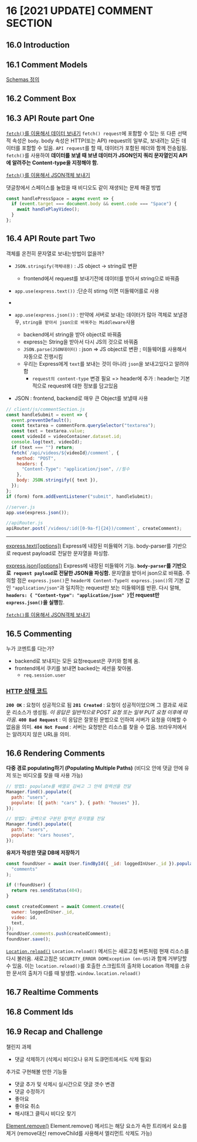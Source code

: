 # 16 [2021 UPDATE] COMMENT SECTION

## 16.0 Introduction

## 16.1 Comment Models

[Schemas 정의](https://mongoosejs.com/docs/guide.html)

## 16.2 Comment Box

## 16.3 API Route part One

[`fetch()`를 이용해서 데이터 보내기](https://gomakethings.com/how-to-send-data-to-an-api-with-the-vanilla-js-fetch-method/)
`fetch() request`에 포함할 수 있는 또 다른 선택적 속성은 `body`.
body 속성은 HTTP(또는 API) request의 일부로, 보내려는 모든 데이터를 포함할 수 있음.
`API request`를 할 때, 데이터가 포함된 헤더와 함께 전송됩됨.
`fetch()`를 사용하여 **데이터를 보낼 때 보낸 데이터가 JSON인지 쿼리 문자열인지 API에 알려주는 Content-type을 지정해야 함.**

[`fetch()`를 이용해서 JSON객체 보내기](https://gomakethings.com/how-to-send-data-to-an-api-with-the-vanilla-js-fetch-method/#sending-data-as-a-json-object)

댓글창에서 스페이스를 눌렀을 때 비디오도 같이 재생되는 문제 해결 방법

```js
const handlePressSpace = async event => {
  if (event.target === document.body && event.code === "Space") {
    await handlePlayVideo();
  }
};
```

## 16.4 API Route part Two

객체를 온전히 문자열로 보내는방법이 없을까?

- `JSON.stringify(객체내용)` : JS object -> string로 변환

  - frontend에서 request를 보내기전에 데이터를 받아서 string으로 바꿔줌

- `app.use(express.text())` :단순히 stirng 이면 미들웨어를로 사용
-
- `app.use(express.json())` : 만약에 서버로 보내는 데이터가 많아 객체로 보낼경우, `string을 받아서 json으로 바꿔주는 Middleware`사용
  - backend에서 string을 받아 object로 바꿔줌
  - express는 String을 받아서 다시 JS의 것으로 바꿔줌
  - `JSON.parse(JSON데이터)` : json => JS object로 변환 ; 미들웨어를 사용해서 자동으로 진행시킴
  - 우리는 Express에게 `text`를 보내는 것이 아니라 `json`을 보내고있다고 알려야함
    - `request의 content-type` 변경 필요 => header에 추가 : header는 기본적으로 request에 대한 정보를 담고있음
- JSON : frontend, backend로 매우 큰 Object를 보낼때 사용

```js
// client/js/commentSection.js
const handleSubmit = event => {
  event.preventDefault();
  const textarea = commentForm.querySelector("textarea");
  const text = textarea.value;
  const videoId = videoContainer.dataset.id;
  console.log(text, videoId);
  if (text === "") return;
  fetch(`/api/videos/${videoId}/comment`, {
    method: "POST",
    headers: {
      "Content-Type": "application/json", //필수
    },
    body: JSON.stringify({ text }),
  });
};
if (form) form.addEventListener("submit", handleSubmit);
```

```js
//server.js
app.use(express.json());

//apiRouter.js
apiRouter.post(`/videos/:id([0-9a-f]{24})/comment`, createComment);
```

---

[express.text([options])](https://expressjs.com/ko/api.html#express.text)
Express에 내장된 미들웨어 기능.
body-parser를 기반으로 request payload로 전달한 문자열을 파싱함.

[express.json([options])](https://expressjs.com/ko/api.html#express.json)
Express에 내장된 미들웨어 기능.
**`body-parser`를 기반으로` request payload`로 전달한 JSON을 파싱함.**
문자열을 받아서 json으로 바꿔줌.
주의할 점은 `express.json()`은 `header에 Content-Type이 express.json()`의 기본 값인 `"application/json"`과 일치하는 request만 보는 미들웨어를 반환.
다시 말해, **`headers: { "Content-type": "application/json" }`인 request만 `express.json()`을 실행**함.

[`fetch()`를 이용해서 JSON객체 보내기](https://gomakethings.com/how-to-send-data-to-an-api-with-the-vanilla-js-fetch-method/#sending-data-as-a-json-object)

## 16.5 Commenting

누가 코멘트를 다는가?

- backend로 보내지는 모든 요청request은 쿠키와 함께 옴.
- frontend에서 쿠키를 보내면 backed는 세션을 찾아봄.
  - `req.session.user`

### [HTTP 상태 코드](https://developer.mozilla.org/ko/docs/Web/HTTP/Status)

**`200 OK`** : 요청이 성공적으로 됨
**`201 Created`** : 요청이 성공적이었으며 그 결과로 새로운 리소스가 생성됨. _이 응답은 일반적으로 POST 요청 또는 일부 PUT 요청 이후에 따라옴._
**`400 Bad Request`** : 이 응답은 잘못된 문법으로 인하여 서버가 요청을 이해할 수 없음을 의미.
**`404 Not Found`** : 서버는 요청받은 리소스를 찾을 수 없음. 브라우저에서는 알려지지 않은 URL을 의미.

## 16.6 Rendering Comments

**다중 경로 populating하기 (Populating Multiple Paths)**
(비디오 안에 댓글 안에 유저 또는 비디오를 찾을 때 사용 가능)

```js
// 방법1: populate를 배열로 감싸고 그 안에 컬렉션을 전달
Manager.find().populate({
  path: "users",
  populate: [{ path: "cars" }, { path: "houses" }],
});

// 방법2: 공백으로 구분된 컬렉션 문자열을 전달
Manager.find().populate({
  path: "users",
  populate: "cars houses",
});
```

**유저가 작성한 댓글 DB에 저장하기**

```js
const foundUser = await User.findById({ _id: loggedInUser._id }).populate(
  "comments"
);

if (!foundUser) {
  return res.sendStatus(404);
}

const createdComment = await Comment.create({
  owner: loggedInUser._id,
  video: id,
  text,
});
foundUser.comments.push(createdComment);
foundUser.save();
```

[`Location.reload()`](https://developer.mozilla.org/ko/docs/Web/API/Location/reload)
`Location.reload()` 메서드는 새로고침 버튼처럼 현재 리소스를 다시 불러옴.
새로고침은 `SECURITY_ERROR DOMException (en-US)`과 함께 거부당할 수 있음.
이는 `location.reload()`를 호출한 스크립트의 출처와 Location 객체를 소유한 문서의 출처가 다를 때 발생함.
`window.location.reload()`

## 16.7 Realtime Comments

## 16.8 Comment Ids

## 16.9 Recap and Challenge

챌린지 과제

- 댓글 삭제하기 (삭제시 비디오나 유저 도큐먼트에서도 삭제 필요)

추가로 구현해볼 만한 기능들

- 댓글 추가 및 삭제시 실시간으로 댓글 갯수 변경
- 댓글 수정하기
- 좋아요
- 좋아요 취소
- 해시태그 클릭시 비디오 찾기

[Element.remove()](https://developer.mozilla.org/en-US/docs/Web/API/Element/remove)
Element.remove() 메서드는 해당 요소가 속한 트리에서 요소를 제거
(remove대신 removeChild를 사용해서 엘리먼트 삭제도 가능)
